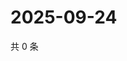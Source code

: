 # 2025-09-24

共 0 条

<!-- BEGIN ZHIHUVIDEO -->
<!-- 最后更新时间 Wed Sep 24 2025 18:12:28 GMT+0800 (China Standard Time) -->

<!-- END ZHIHUVIDEO -->
